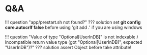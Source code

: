 # Q&A

!!! question "app/prestart.sh not found?"
??? solution
    set **git config core.autocrlf false** before using 'git add .' if you are using windows

!!! question "Value of type "Optional[UserInDB]" is not indexable / Incompatible return value type (got "Optional[UserInDB]", expected "UserInDB")?"
??? solution
    assert Object before take attribute!

    